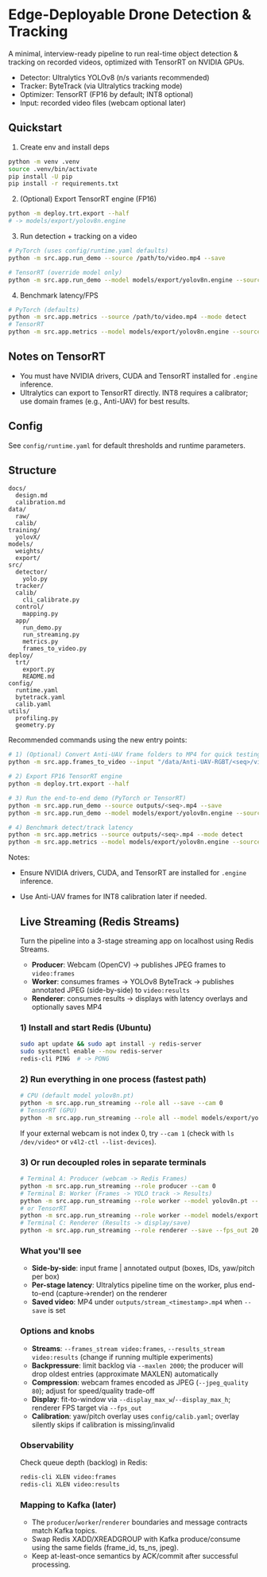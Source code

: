 # Edge-Deployable Drone Detection & Tracking
  
  A minimal, interview-ready pipeline to run real-time object detection & tracking on recorded videos, optimized with TensorRT on NVIDIA GPUs.
  
  - Detector: Ultralytics YOLOv8 (n/s variants recommended)
  - Tracker: ByteTrack (via Ultralytics tracking mode)
  - Optimizer: TensorRT (FP16 by default; INT8 optional)
  - Input: recorded video files (webcam optional later)

## Quickstart

1) Create env and install deps

```bash
python -m venv .venv
source .venv/bin/activate
pip install -U pip
pip install -r requirements.txt
```

2) (Optional) Export TensorRT engine (FP16)
  
  ```bash
  python -m deploy.trt.export --half
  # -> models/export/yolov8n.engine
  ```

3) Run detection + tracking on a video
  
  ```bash
  # PyTorch (uses config/runtime.yaml defaults)
  python -m src.app.run_demo --source /path/to/video.mp4 --save

  # TensorRT (override model only)
  python -m src.app.run_demo --model models/export/yolov8n.engine --source /path/to/video.mp4 --save
  ```

4) Benchmark latency/FPS
  
  ```bash
  # PyTorch (defaults)
  python -m src.app.metrics --source /path/to/video.mp4 --mode detect
  # TensorRT
  python -m src.app.metrics --model models/export/yolov8n.engine --source /path/to/video.mp4 --mode track
  ```

## Notes on TensorRT

- You must have NVIDIA drivers, CUDA and TensorRT installed for `.engine` inference.
- Ultralytics can export to TensorRT directly. INT8 requires a calibrator; use domain frames (e.g., Anti-UAV) for best results.
## Config

See `config/runtime.yaml` for default thresholds and runtime parameters.

## Structure

```
docs/
  design.md
  calibration.md
data/
  raw/
  calib/
training/
  yolovX/
models/
  weights/
  export/
src/
  detector/
    yolo.py
  tracker/
  calib/
    cli_calibrate.py
  control/
    mapping.py
  app/
    run_demo.py
    run_streaming.py
    metrics.py
    frames_to_video.py
deploy/
  trt/
    export.py
    README.md
config/
  runtime.yaml
  bytetrack.yaml
  calib.yaml
utils/
  profiling.py
  geometry.py
```

Recommended commands using the new entry points:

```bash
# 1) (Optional) Convert Anti-UAV frame folders to MP4 for quick testing
python -m src.app.frames_to_video --input "/data/Anti-UAV-RGBT/<seq>/visible/*.jpg" --fps 25

# 2) Export FP16 TensorRT engine
python -m deploy.trt.export --half

# 3) Run the end-to-end demo (PyTorch or TensorRT)
python -m src.app.run_demo --source outputs/<seq>.mp4 --save
python -m src.app.run_demo --model models/export/yolov8n.engine --source outputs/<seq>.mp4 --save

# 4) Benchmark detect/track latency
python -m src.app.metrics --source outputs/<seq>.mp4 --mode detect
python -m src.app.metrics --model models/export/yolov8n.engine --source outputs/<seq>.mp4 --mode track
```

Notes:
- Ensure NVIDIA drivers, CUDA, and TensorRT are installed for `.engine` inference.
- Use Anti-UAV frames for INT8 calibration later if needed.
  ## Live Streaming (Redis Streams)
  
  Turn the pipeline into a 3-stage streaming app on localhost using Redis Streams.
  
  - **Producer**: Webcam (OpenCV) → publishes JPEG frames to `video:frames`
  - **Worker**: consumes frames → YOLOv8 ByteTrack → publishes annotated JPEG (side-by-side) to `video:results`
  - **Renderer**: consumes results → displays with latency overlays and optionally saves MP4
  ### 1) Install and start Redis (Ubuntu)
  ```bash
  sudo apt update && sudo apt install -y redis-server
  sudo systemctl enable --now redis-server
  redis-cli PING  # -> PONG
  ```
  ### 2) Run everything in one process (fastest path)
  ```bash
  # CPU (default model yolov8n.pt)
  python -m src.app.run_streaming --role all --save --cam 0
  # TensorRT (GPU)
  python -m src.app.run_streaming --role all --model models/export/yolov8n.engine --device 0 --save --cam 0
  ```
  If your external webcam is not index 0, try `--cam 1` (check with `ls /dev/video*` or `v4l2-ctl --list-devices`).
  ### 3) Or run decoupled roles in separate terminals
  ```bash
  # Terminal A: Producer (webcam -> Redis Frames)
  python -m src.app.run_streaming --role producer --cam 0
  # Terminal B: Worker (Frames -> YOLO track -> Results)
  python -m src.app.run_streaming --role worker --model yolov8n.pt --device cpu
  # or TensorRT
  python -m src.app.run_streaming --role worker --model models/export/yolov8n.engine --device 0
  # Terminal C: Renderer (Results -> display/save)
  python -m src.app.run_streaming --role renderer --save --fps_out 20
  ```
  ### What you'll see
  - **Side-by-side**: input frame | annotated output (boxes, IDs, yaw/pitch per box)
  - **Per-stage latency**: Ultralytics pipeline time on the worker, plus end-to-end (capture→render) on the renderer
  - **Saved video**: MP4 under `outputs/stream_<timestamp>.mp4` when `--save` is set
  ### Options and knobs
  - **Streams**: `--frames_stream video:frames`, `--results_stream video:results` (change if running multiple experiments)
  - **Backpressure**: limit backlog via `--maxlen 2000`; the producer will drop oldest entries (approximate MAXLEN) automatically
  - **Compression**: webcam frames encoded as JPEG (`--jpeg_quality 80`); adjust for speed/quality trade-off
  - **Display**: fit-to-window via `--display_max_w`/`--display_max_h`; renderer FPS target via `--fps_out`
  - **Calibration**: yaw/pitch overlay uses `config/calib.yaml`; overlay silently skips if calibration is missing/invalid
  ### Observability
  Check queue depth (backlog) in Redis:
  ```bash
  redis-cli XLEN video:frames
  redis-cli XLEN video:results
  ```
  ### Mapping to Kafka (later)
  - The `producer`/`worker`/`renderer` boundaries and message contracts match Kafka topics.
  - Swap Redis XADD/XREADGROUP with Kafka produce/consume using the same fields (frame_id, ts_ns, jpeg).
  - Keep at-least-once semantics by ACK/commit after successful processing.
